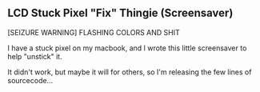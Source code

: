 LCD Stuck Pixel "Fix" Thingie (Screensaver)
-------------------------------------------

[SEIZURE WARNING] FLASHING COLORS AND SHIT

I have a stuck pixel on my macbook, and I wrote this little screensaver to help "unstick" it.

It didn't work, but maybe it will for others, so I'm releasing the few lines of sourcecode...
